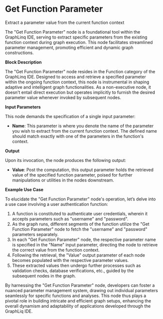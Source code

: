 # Get Function Parameter

Extract a parameter value from the current function context

The "Get Function Parameter" node is a foundational tool within the GraphLinq IDE, serving to extract specific parameters from the existing function context during graph execution. This node facilitates streamlined parameter management, promoting efficient and dynamic graph constructions.

**Block Description**

The "Get Function Parameter" node resides in the Function category of the GraphLinq IDE. Designed to access and retrieve a specified parameter within the ongoing function context, this node is instrumental in shaping adaptive and intelligent graph functionalities. As a non-executive node, it doesn't entail direct execution but operates implicitly to furnish the desired parameter value whenever invoked by subsequent nodes.

**Input Parameters**

This node demands the specification of a single input parameter:

* **Name**: This parameter is where you denote the name of the parameter you wish to extract from the current function context. The defined name should match exactly with one of the parameters in the function's context.

**Output**

Upon its invocation, the node produces the following output:

* **Value**: Post the computation, this output parameter holds the retrieved value of the specified function parameter, poised for further manipulations or utilities in the nodes downstream.

**Example Use Case**

To elucidate the "Get Function Parameter" node's operation, let’s delve into a use case involving a user authentication function:

1. A function is constituted to authenticate user credentials, wherein it accepts parameters such as "username" and "password".
2. As the graph runs, different segments of the function utilize the "Get Function Parameter" node to fetch the "username" and "password" parameters separately.
3. In each "Get Function Parameter" node, the respective parameter name is specified in the "Name" input parameter, directing the node to retrieve the correct value from the function context.
4. Following the retrieval, the "Value" output parameter of each node becomes populated with the respective parameter values.
5. These extracted values then undergo further processes such as validation checks, database verifications, etc., guided by the subsequent nodes in the graph.

By harnessing the "Get Function Parameter" node, developers can foster a nuanced parameter management system, drawing out individual parameters seamlessly for specific functions and analyses. This node thus plays a pivotal role in building intricate and efficient graph setups, enhancing the overall dynamism and adaptability of applications developed through the GraphLiq IDE.

